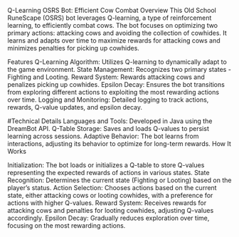 Q-Learning OSRS Bot: Efficient Cow Combat
Overview
This Old School RuneScape (OSRS) bot leverages Q-learning, a type of reinforcement learning, to efficiently combat cows. The bot focuses on optimizing two primary actions: attacking cows and avoiding the collection of cowhides. It learns and adapts over time to maximize rewards for attacking cows and minimizes penalties for picking up cowhides.

Features
Q-Learning Algorithm: Utilizes Q-learning to dynamically adapt to the game environment.
State Management: Recognizes two primary states - Fighting and Looting.
Reward System: Rewards attacking cows and penalizes picking up cowhides.
Epsilon Decay: Ensures the bot transitions from exploring different actions to exploiting the most rewarding actions over time.
Logging and Monitoring: Detailed logging to track actions, rewards, Q-value updates, and epsilon decay.

#Technical Details
Languages and Tools: Developed in Java using the DreamBot API.
Q-Table Storage: Saves and loads Q-values to persist learning across sessions.
Adaptive Behavior: The bot learns from interactions, adjusting its behavior to optimize for long-term rewards.
How It Works

Initialization: The bot loads or initializes a Q-table to store Q-values representing the expected rewards of actions in various states.
State Recognition: Determines the current state (Fighting or Looting) based on the player’s status.
Action Selection: Chooses actions based on the current state, either attacking cows or looting cowhides, with a preference for actions with higher Q-values.
Reward System: Receives rewards for attacking cows and penalties for looting cowhides, adjusting Q-values accordingly.
Epsilon Decay: Gradually reduces exploration over time, focusing on the most rewarding actions.
